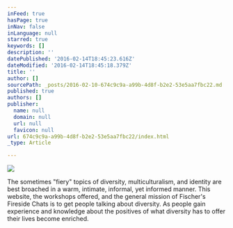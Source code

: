 ```yaml
---
inFeed: true
hasPage: true
inNav: false
inLanguage: null
starred: true
keywords: []
description: ''
datePublished: '2016-02-14T18:45:23.616Z'
dateModified: '2016-02-14T18:45:18.379Z'
title: ''
author: []
sourcePath: _posts/2016-02-10-674c9c9a-a99b-4d8f-b2e2-53e5aa7fbc22.md
published: true
authors: []
publisher:
  name: null
  domain: null
  url: null
  favicon: null
url: 674c9c9a-a99b-4d8f-b2e2-53e5aa7fbc22/index.html
_type: Article

---
```

![](https://s3-us-west-2.amazonaws.com/the-grid-img/p/e6c800cc17f5487b4cbc8b113b0fb0481ed20a9a.jpg)

The sometimes "fiery" topics of diversity, multiculturalism, and identity are best broached in a warm, intimate, informal, yet informed manner. This website, the workshops offered, and the general mission of Fischer's Fireside Chats is to get people talking about diversity. As people gain experience and knowledge about the positives of what diversity has to offer their lives become enriched.